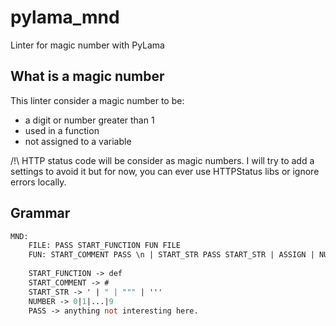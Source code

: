 # pylama_mnd

Linter for magic number with PyLama

## What is a magic number

This linter consider a magic number to be:

- a digit or number greater than 1
- used in a function
- not assigned to a variable

/!\ HTTP status code will be consider as magic numbers. I will try to add a settings to avoid it but for now, you can
ever use HTTPStatus libs or ignore errors locally.

## Grammar

```Ocaml
MND:
    FILE: PASS START_FUNCTION FUN FILE
    FUN: START_COMMENT PASS \n | START_STR PASS START_STR | ASSIGN | NUMBER => MND Error | PASS
    
    START_FUNCTION -> def
    START_COMMENT -> #
    START_STR -> ' | " | """ | '''
    NUMBER -> 0|1|...|9
    PASS -> anything not interesting here.
```
